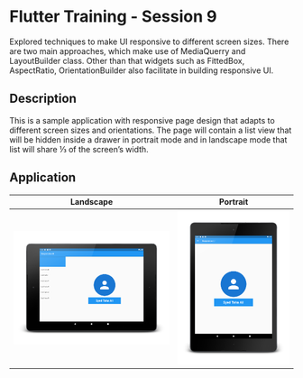 # Flutter Training - Session 9

Explored techniques to make UI responsive to different screen sizes. There are two main approaches, which make use of MediaQuerry and LayoutBuilder class. Other than that widgets such as FittedBox, AspectRatio, OrientationBuilder also facilitate in building responsive UI.

## Description

This is a sample application with responsive page design that adapts to different screen sizes and orientations. The page will contain a list view that will be hidden inside a drawer in portrait mode and in landscape mode that list will share ⅓ of the screen’s width.

## Application

Landscape             |  Portrait
:-------------------------:|:-------------------------:
![](images/tab_landscape.png)  |  ![](images/tab_portrait.png)


